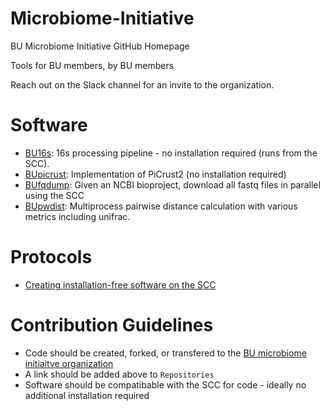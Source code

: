 # Microbiome-Initiative
BU Microbiome Initiative GitHub Homepage

Tools for BU members, by BU members

Reach out on the Slack channel for an invite to the organization.

# Software
- [BU16s](https://github.com/Boston-University-Microbiome-Initiative/BU16s): 16s processing pipeline - no installation required (runs from the SCC).
- [BUpicrust](https://github.com/Boston-University-Microbiome-Initiative/BUpicrust): Implementation of PiCrust2 (no installation required)
- [BUfqdump](https://github.com/Boston-University-Microbiome-Initiative/BUfqdump): Given an NCBI bioproject, download all fastq files in parallel using the SCC
- [BUpwdist](https://github.com/Boston-University-Microbiome-Initiative/BUpwdist): Multiprocess pairwise distance calculation with various metrics including unifrac.

# Protocols
- [Creating installation-free software on the SCC](https://github.com/Boston-University-Microbiome-Initiative/Microbiome-Initiative/wiki/Creating-installation-free-software-on-the-SCC)
# Contribution Guidelines
- Code should be created, forked, or transfered to the [BU microbiome initiaitve organization](https://github.com/Boston-University-Microbiome-Initiative/)
- A link should be added above to `Repositories`
- Software should be compatibable with the SCC for code - ideally no additional installation required

